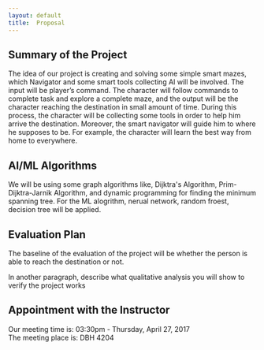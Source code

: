 ```yaml
---
layout: default
title:  Proposal
---
```


## Summary of the Project

The idea of our project is creating and solving some simple smart mazes, which Navigator and some smart tools collecting AI will be involved. The input will be player’s command. The character will follow commands to complete task and explore a complete maze, and the output will be the character reaching the destination in small amount of time. During this process, the character will be collecting some tools in order to help him arrive the destination. Moreover, the smart navigator will guide him to where he supposes to be. For example, the character will learn the best way from home to everywhere.

## AI/ML Algorithms

We will be using some graph algorithms like, Dijktra's Algorithm, Prim-Dijktra-Jarnik Algorithm, and dynamic programming for finding the minimum spanning tree. For the ML alogrithm, nerual network, random froest, decision tree will be applied.

## Evaluation Plan

The baseline of the evaluation of the project will be whether the person is able to reach the destination or not.

In another paragraph, describe what qualitative analysis you will show to verify the project works

## Appointment with the Instructor

Our meeting time is: 03:30pm - Thursday, April 27, 2017  
The meeting place is: DBH 4204
